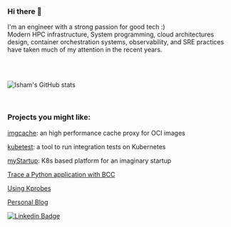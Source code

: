 ### Hi there 👋

I'm an engineer with a strong passion for good tech :)
<br>
Modern HPC infrastructure, System programming, cloud architectures design, container orchestration systems, observability, and SRE practices have taken much of my attention in the recent years.

<br>
<br>

![Isham's GitHub stats](https://github-readme-stats.vercel.app/api?username=ish-xyz&hide=["issues"]&show_icons=true)

<br>

### Projects you might like:

[imgcache](https://github.com/ish-xyz/imgcache): an high performance cache proxy for OCI images

[kubetest](https://github.com/ish-xyz/kubetest): a tool to run integration tests on Kubernetes

[myStartup](https://github.com/ish-xyz/myStartup): K8s based platform for an imaginary startup

[Trace a Python application with BCC](https://github.com/ish-xyz/ish-ar.io-tutorials/tree/master/tutorial-bcc-python3-profiler)

[Using Kprobes](https://github.com/ish-xyz/ish-ar.io-tutorials/tree/master/tutorial-kprobes)

[Personal Blog](https://ishamaraia.medium.com/)


[![Linkedin Badge](https://img.shields.io/badge/-IshamAraia-blue?style=flat-square&logo=Linkedin&logoColor=white&link=https://www.linkedin.com/in/isham-araia-086a986b/)](https://www.linkedin.com/in/isham-araia-086a986b/)

